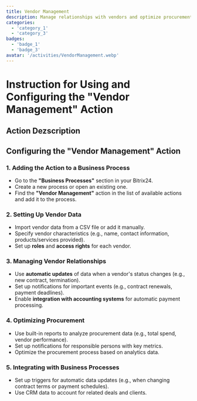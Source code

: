```yaml
---
title: Vendor Management
description: Manage relationships with vendors and optimize procurement.
categories: 
  - 'category_1'
  - 'category_3'
badges: 
  - 'badge_1'
  - 'badge_3'
avatar: '/activities/VendorManagement.webp'
---
```


# Instruction for Using and Configuring the "Vendor Management" Action

## Action Dezscription

## **Configuring the "Vendor Management" Action**

### 1. Adding the Action to a Business Process
- Go to the **"Business Processes"** section in your Bitrix24.
- Create a new process or open an existing one.
- Find the **"Vendor Management"** action in the list of available actions and add it to the process.

### 2. Setting Up Vendor Data
- Import vendor data from a CSV file or add it manually.
- Specify vendor characteristics (e.g., name, contact information, products/services provided).
- Set up **roles** and **access rights** for each vendor.

### 3. Managing Vendor Relationships
- Use **automatic updates** of data when a vendor's status changes (e.g., new contract, termination).
- Set up notifications for important events (e.g., contract renewals, payment deadlines).
- Enable **integration with accounting systems** for automatic payment processing.

### 4. Optimizing Procurement
- Use built-in reports to analyze procurement data (e.g., total spend, vendor performance).
- Set up notifications for responsible persons with key metrics.
- Optimize the procurement process based on analytics data.

### 5. Integrating with Business Processes
- Set up triggers for automatic data updates (e.g., when changing contract terms or payment schedules).
- Use CRM data to account for related deals and clients.
